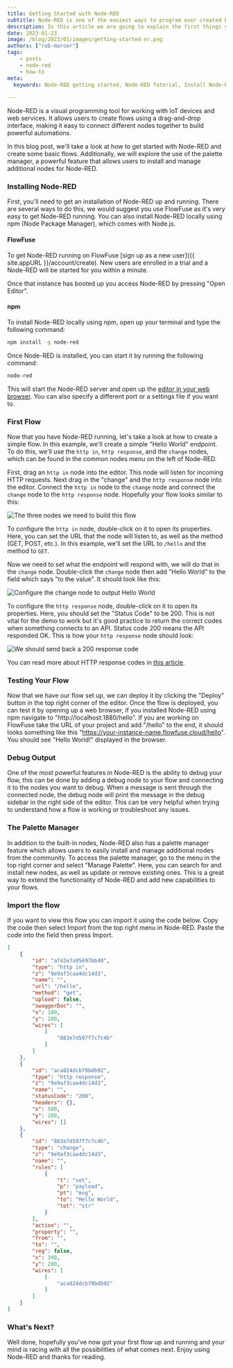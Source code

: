 ```yaml
---
title: Getting Started with Node-RED
subtitle: Node-RED is one of the easiest ways to program ever created but everyone needs a little help
description: In this article we are going to explain the first things you need to know to get started with Node-RED.
date: 2023-01-23
image: /blog/2023/01/images/getting-started-nr.png
authors: ["rob-marcer"]
tags:
    - posts
    - node-red
    - how-to
meta:
  keywords: Node-RED getting started, Node-RED Tutorial, Install Node-RED, 
  
---
```



Node-RED is a visual programming tool for working with IoT devices and web services. It allows users to create flows using a drag-and-drop interface, making it easy to connect different nodes together to build powerful automations.

<!--more-->

In this blog post, we'll take a look at how to get started with Node-RED and create some basic flows. Additionally, we will explore the use of the palette manager, a powerful feature that allows users to install and manage additional nodes for Node-RED.

### Installing Node-RED

First, you'll need to get an installation of Node-RED up and running. There are several ways to do this, we would suggest you use FlowFuse as it's very easy to get Node-RED running. You can also install Node-RED locally using npm (Node Package Manager), which comes with Node.js.

#### FlowFuse

To get Node-RED running on FlowFuse [sign up as a new user]({{ site.appURL }}/account/create).
New users are enrolled in a trial and a Node-RED will be started for you within a minute.

Once that instance has booted up you access Node-RED by pressing "Open Editor".

#### npm

To install Node-RED locally using npm, open up your terminal and type the following command:

```bash
npm install -g node-red
```
Once Node-RED is installed, you can start it by running the following command:

```bash
node-red
```

This will start the Node-RED server and open up the [editor in your web browser](http://localhost:1880). You can also specify a different port or a settings file if you want to.

### First Flow

Now that you have Node-RED running, let's take a look at how to create a simple flow. In this example, we'll create a simple "Hello World" endpoint. To do this, we'll use the `http in`, `http response`, and the `change` nodes, which can be found in the common nodes menu on the left of Node-RED.

First, drag an `http in` node into the editor. This node will listen for incoming HTTP requests. Next drag in the "change" and the `http response` node into the editor. Connect the `http in` node to the `change` node and connect the `change` node to the `http response` node. Hopefully your flow looks similar to this:

![The three nodes we need to build this flow](./images/three-nodes.png)

To configure the `http in` node, double-click on it to open its properties. Here, you can set the URL that the node will listen to, as well as the method (GET, POST, etc.). In this example, we'll set the URL to `/hello` and the method to `GET`.

Now we need to set what the endpoint will respond with, we will do that in the `change` node.
Double-click the `change` node then add "Hello World" to the field which says "to the value". It should look like this:

![Configure the change node to output Hello World](./images/set-reply.png)

To configure the `http response` node, double-click on it to open its properties. Here, you should set the "Status Code" to be 200. This is not vital for the demo to work but it's good practice to return the correct codes when something connects to an API. Status code 200 means the API responded OK. This is how your `http response` node should look:

![We should send back a 200 response code](./images/response-code.png)

You can read more about HTTP response codes in [this article](https://en.wikipedia.org/wiki/List_of_HTTP_status_codes).

### Testing Your Flow

Now that we have our flow set up, we can deploy it by clicking the "Deploy" button in the top right corner of the editor. Once the flow is deployed, you can test it by opening up a web browser, if you installed Node-RED using npm navigate to "http://localhost:1880/hello". If you are working on FlowFuse take the URL of your project and add "/hello" to the end, it should looks something like this "https://your-instance-name.flowfuse.cloud/hello". You should see "Hello World!" displayed in the browser.

### Debug Output

One of the most powerful features in Node-RED is the ability to debug your flow, this can be done by adding a debug node to your flow and connecting it to the nodes you want to debug. When a message is sent through the connected node, the debug node will print the message in the debug sidebar in the right side of the editor. This can be very helpful when trying to understand how a flow is working or troubleshoot any issues.

### The Palette Manager

In addition to the built-in nodes, Node-RED also has a palette manager feature which allows users to easily install and manage additional nodes from the community. To access the palette manager, go to the menu in the top right corner and select "Manage Palette". Here, you can search for and install new nodes, as well as update or remove existing ones. This is a great way to extend the functionality of Node-RED and add new capabilities to your flows.

### Import the flow

If you want to view this flow you can import it using the code below. Copy the code then select Import from the top right menu in Node-RED. Paste the code into the field then press Import.

```json
[
    {
        "id": "a742e7a95697bb40",
        "type": "http in",
        "z": "9e9af3caa4dc14d3",
        "name": "",
        "url": "/hello",
        "method": "get",
        "upload": false,
        "swaggerDoc": "",
        "x": 180,
        "y": 200,
        "wires": [
            [
                "883e7d597f7c7c4b"
            ]
        ]
    },
    {
        "id": "aca024dcb79bdb92",
        "type": "http response",
        "z": "9e9af3caa4dc14d3",
        "name": "",
        "statusCode": "200",
        "headers": {},
        "x": 500,
        "y": 200,
        "wires": []
    },
    {
        "id": "883e7d597f7c7c4b",
        "type": "change",
        "z": "9e9af3caa4dc14d3",
        "name": "",
        "rules": [
            {
                "t": "set",
                "p": "payload",
                "pt": "msg",
                "to": "Hello World",
                "tot": "str"
            }
        ],
        "action": "",
        "property": "",
        "from": "",
        "to": "",
        "reg": false,
        "x": 340,
        "y": 200,
        "wires": [
            [
                "aca024dcb79bdb92"
            ]
        ]
    }
]
```

### What's Next?

Well done, hopefully you've now got your first flow up and running and your mind is racing with all the possibilities of what comes next. Enjoy using Node-RED and thanks for reading.
